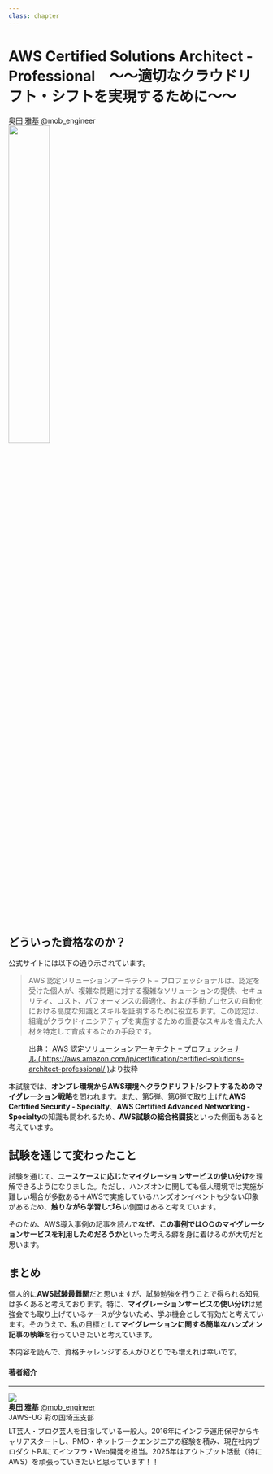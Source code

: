 ```yaml
---
class: chapter
---
```


# AWS Certified Solutions Architect - Professional　～～適切なクラウドリフト・シフトを実現するために～～

<div class="flush-right">
奥田 雅基 @mob_engineer
</div>

<img src="images/chap-mob_engineer-certificates/aws-certified-solutions-architect-professional.png" width="40%">

## どういった資格なのか？

公式サイトには以下の通り示されています。

>AWS 認定ソリューションアーキテクト – プロフェッショナルは、認定を受けた個人が、複雑な問題に対する複雑なソリューションの提供、セキュリティ、コスト、パフォーマンスの最適化、および手動プロセスの自動化における高度な知識とスキルを証明するために役立ちます。この認定は、組織がクラウドイニシアティブを実施するための重要なスキルを備えた人材を特定して育成するための手段です。

<figure><figcaption>出典：<a href="https://aws.amazon.com/jp/certification/certified-solutions-architect-professional/"> AWS 認定ソリューションアーキテクト – プロフェッショナル ( https://aws.amazon.com/jp/certification/certified-solutions-architect-professional/ )</a>より抜粋</figcaption></figure>

本試験では、**オンプレ環境からAWS環境へクラウドリフト/シフトするためのマイグレーション戦略**を問われます。また、第5弾、第6弾で取り上げた**AWS Certified Security - Specialty**、**AWS Certified Advanced Networking - Specialty**の知識も問われるため、**AWS試験の総合格闘技**といった側面もあると考えています。

## 試験を通じて変わったこと

試験を通じて、**ユースケースに応じたマイグレーションサービスの使い分け**を理解できるようになりました。ただし、ハンズオンに関しても個人環境では実施が難しい場合が多数ある＋AWSで実施しているハンズオンイベントも少ない印象があるため、**触りながら学習しづらい**側面はあると考えています。

そのため、AWS導入事例の記事を読んで**なぜ、この事例では○○のマイグレーションサービスを利用したのだろうか**といった考える癖を身に着けるのが大切だと思います。

## まとめ

個人的に**AWS試験最難関**だと思いますが、試験勉強を行うことで得られる知見は多くあると考えております。特に、**マイグレーションサービスの使い分け**は勉強会でも取り上げているケースが少ないため、学ぶ機会として有効だと考えています。そのうえで、私の目標として**マイグレーションに関する簡単なハンズオン記事の執筆**を行っていきたいと考えています。

本内容を読んで、資格チャレンジする人がひとりでも増えれば幸いです。

#### 著者紹介

---

<div class="author-profile">
    <img src="images/mobengineer.png">
    <div>
        <div>
            <b>奥田 雅基</b>
            <a href="https://x.com/mob_engineer">@mob_engineer</a>
        </div>
        <div>
            JAWS-UG 彩の国埼玉支部
        </div>
    </div>
</div>
<p style="margin-top: 0.5em; margin-bottom: 2em;">
LT芸人・ブログ芸人を目指している一般人。2016年にインフラ運用保守からキャリアスタートし、PMO・ネットワークエンジニアの経験を積み、現在社内プロダクトPJにてインフラ・Web開発を担当。2025年はアウトプット活動（特にAWS）を頑張っていきたいと思っています！！
</p>